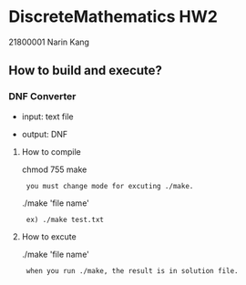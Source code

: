 # DiscreteMathematics HW2
21800001 Narin Kang
## How to build and execute?
### DNF Converter

- input: text file

- output: DNF

1. How to compile

     chmod 755 make 
            
        you must change mode for excuting ./make.
     
     ./make 'file name'
     
        ex) ./make test.txt

2. How to excute

    ./make 'file name'
        
        when you run ./make, the result is in solution file. 
